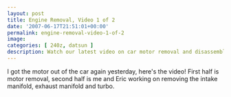 ```yaml
---
layout: post
title: Engine Removal, Video 1 of 2
date: '2007-06-17T21:51:01+00:00'
permalink: engine-removal-video-1-of-2
image: 
categories: [ 240z, datsun ]
description: Watch our latest video on car motor removal and disassembling the intake manifold, exhaust manifold, and turbo.
---
```


I got the motor out of the car again yesterday, here's the video! First half is motor removal, second half is me and Eric working on removing the intake manifold, exhaust manifold and turbo.


